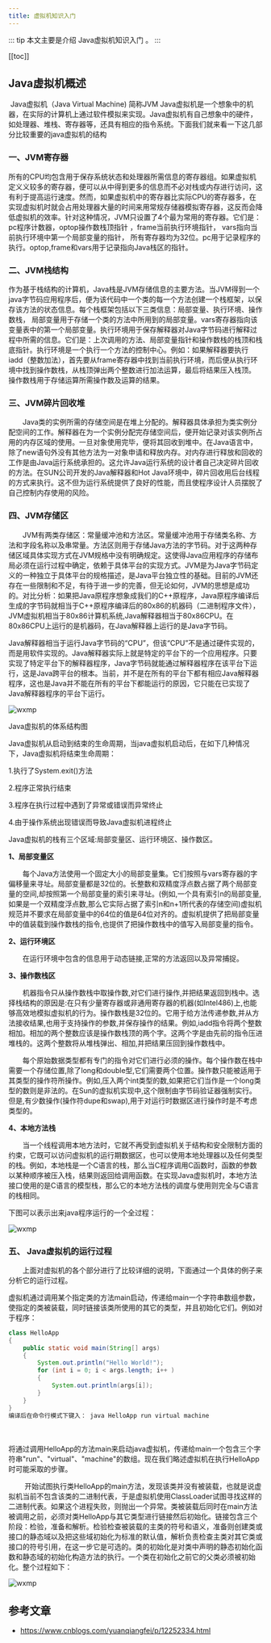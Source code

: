 ```yaml
---
title: 虚拟机知识入门
---
```



::: tip
本文主要是介绍 Java虚拟机知识入门 。
:::

[[toc]]

## Java虚拟机概述

​    Java虚拟机（Java Virtual Machine) 简称JVM Java虚拟机是一个想象中的机器，在实际的计算机上通过软件模拟来实现。Java虚拟机有自己想象中的硬件，如处理器、堆栈、寄存器等，还具有相应的指令系统。下面我们就来看一下这几部分比较重要的java虚拟机的结构

### 一、JVM寄存器

​    所有的CPU均包含用于保存系统状态和处理器所需信息的寄存器组。如果虚拟机定义义较多的寄存器，便可以从中得到更多的信息而不必对栈或内存进行访问，这有利于提高运行速度。然而，如果虚拟机中的寄存器比实际CPU的寄存器多，在实现虚拟机时就会占用处理器大量的时间来用常规存储器模拟寄存器，这反而会降低虚拟机的效率。针对这种情况，JVM只设置了4个最为常用的寄存器。它们是：pc程序计数器，optop操作数栈顶指针 ，frame当前执行环境指针， vars指向当前执行环境中第一个局部变量的指针， 所有寄存器均为32位。pc用于记录程序的执行。optop,frame和vars用于记录指向Java栈区的指针。

### 二、JVM栈结构

​    作为基于栈结构的计算机，Java栈是JVM存储信息的主要方法。当JVM得到一个java字节码应用程序后，便为该代码中一个类的每一个方法创建一个栈框架，以保存该方法的状态信息。每个栈框架包括以下三类信息：局部变量、执行环境、操作数栈， 局部变量用于存储一个类的方法中所用到的局部变量。vars寄存器指向该变量表中的第一个局部变量。执行环境用于保存解释器对Java字节码进行解释过程中所需的信息。它们是：上次调用的方法、局部变量指针和操作数栈的栈顶和栈底指针。执行环境是一个执行一个方法的控制中心。例如：如果解释器要执行iadd（整数加法），首先要从frame寄存器中找到当前执行环境，而后便从执行环境中找到操作数栈，从栈顶弹出两个整数进行加法运算，最后将结果压入栈顶。　　操作数栈用于存储运算所需操作数及运算的结果。

### 三、JVM碎片回收堆

　　Java类的实例所需的存储空间是在堆上分配的。解释器具体承担为类实例分配空间的工作。解释器在为一个实例分配完存储空间后，便开始记录对该实例所占用的内存区域的使用。一旦对象使用完毕，便将其回收到堆中。在Java语言中，除了new语句外没有其他方法为一对象申请和释放内存。对内存进行释放和回收的工作是由Java运行系统承担的。这允许Java运行系统的设计者自己决定碎片回收的方法。在SUN公司开发的Java解释器和Hot Java环境中，碎片回收用后台线程的方式来执行。这不但为运行系统提供了良好的性能，而且使程序设计人员摆脱了自己控制内存使用的风险。

### 四、JVM存储区

　　JVM有两类存储区：常量缓冲池和方法区。常量缓冲池用于存储类名称、方法和字段名称以及串常量。方法区则用于存储Java方法的字节码。对于这两种存储区域具体实现方式在JVM规格中没有明确规定。这使得Java应用程序的存储布局必须在运行过程中确定，依赖于具体平台的实现方式。JVM是为Java字节码定义的一种独立于具体平台的规格描述，是Java平台独立性的基础。目前的JVM还存在一些限制和不足，有待于进一步的完善，但无论如何，JVM的思想是成功的。对比分析：如果把Java原程序想象成我们的C++原程序，Java原程序编译后生成的字节码就相当于C++原程序编译后的80x86的机器码（二进制程序文件），JVM虚拟机相当于80x86计算机系统,Java解释器相当于80x86CPU。在80x86CPU上运行的是机器码，在Java解释器上运行的是Java字节码。　　
  
Java解释器相当于运行Java字节码的“CPU”，但该“CPU”不是通过硬件实现的，而是用软件实现的。Java解释器实际上就是特定的平台下的一个应用程序。只要实现了特定平台下的解释器程序，Java字节码就能通过解释器程序在该平台下运行，这是Java跨平台的根本。当前，并不是在所有的平台下都有相应Java解释器程序，这也是Java并不能在所有的平台下都能运行的原因，它只能在已实现了Java解释器程序的平台下运行。 

<img class= "zoom-custom-imgs" :src="$withBase('/assets/img/java/jvm/intro-1.png')" alt="wxmp">

Java虚拟机的体系结构图

 

Java虚拟机从启动到结束的生命周期，当java虚拟机启动后，在如下几种情况下，Java虚拟机将结束生命周期：

1.执行了System.exit()方法 

2.程序正常执行结束 

3.程序在执行过程中遇到了异常或错误而异常终止

4.由于操作系统出现错误而导致Java虚拟机进程终止 

Java虚拟机的栈有三个区域:局部变量区、运行环境区、操作数区。

 

**1、局部变量区**

　　每个Java方法使用一个固定大小的局部变量集。它们按照与vars寄存器的字偏移量来寻址。局部变量都是32位的。长整数和双精度浮点数占据了两个局部变量的空间,却按照第一个局部变量的索引来寻址。(例如,一个具有索引n的局部变量,如果是一个双精度浮点数,那么它实际占据了索引n和n+1所代表的存储空间)虚拟机规范并不要求在局部变量中的64位的值是64位对齐的。虚拟机提供了把局部变量中的值装载到操作数栈的指令,也提供了把操作数栈中的值写入局部变量的指令。

**2、运行环境区**

　　在运行环境中包含的信息用于动态链接,正常的方法返回以及异常捕捉。

**3、操作数栈区**

　　机器指令只从操作数栈中取操作数,对它们进行操作,并把结果返回到栈中。选择栈结构的原因是:在只有少量寄存器或非通用寄存器的机器(如Intel486)上,也能够高效地模拟虚拟机的行为。操作数栈是32位的。它用于给方法传递参数,并从方法接收结果,也用于支持操作的参数,并保存操作的结果。例如,iadd指令将两个整数相加。相加的两个整数应该是操作数栈顶的两个字。这两个字是由先前的指令压进堆栈的。这两个整数将从堆栈弹出、相加,并把结果压回到操作数栈中。

　　每个原始数据类型都有专门的指令对它们进行必须的操作。每个操作数在栈中需要一个存储位置,除了long和double型,它们需要两个位置。操作数只能被适用于其类型的操作符所操作。例如,压入两个int类型的数,如果把它们当作是一个long类型的数则是非法的。在Sun的虚拟机实现中,这个限制由字节码验证器强制实行。但是,有少数操作(操作符dupe和swap),用于对运行时数据区进行操作时是不考虑类型的。

**4、本地方法栈**

　　当一个线程调用本地方法时，它就不再受到虚拟机关于结构和安全限制方面的约束，它既可以访问虚拟机的运行期数据区，也可以使用本地处理器以及任何类型的栈。例如，本地栈是一个C语言的栈，那么当C程序调用C函数时，函数的参数以某种顺序被压入栈，结果则返回给调用函数。在实现Java虚拟机时，本地方法接口使用的是C语言的模型栈，那么它的本地方法栈的调度与使用则完全与C语言的栈相同。

 

下图可以表示出来java程序运行的一个全过程：

<img class= "zoom-custom-imgs" :src="$withBase('/assets/img/java/jvm/intro-2.png')" alt="wxmp">

 

 

 

### 五、 Java虚拟机的运行过程

　　上面对虚拟机的各个部分进行了比较详细的说明，下面通过一个具体的例子来分析它的运行过程。

虚拟机通过调用某个指定类的方法main启动，传递给main一个字符串数组参数，使指定的类被装载，同时链接该类所使用的其它的类型，并且初始化它们。例如对于程序：

``` java
class HelloApp 
{
    public static void main(String[] args) 
    {
        System.out.println("Hello World!"); 
        for (int i = 0; i < args.length; i++ )
        {
            System.out.println(args[i]);
        }
    }
}
编译后在命令行模式下键入： java HelloApp run virtual machine
```

　　

将通过调用HelloApp的方法main来启动java虚拟机，传递给main一个包含三个字符串"run"、"virtual"、"machine"的数组。现在我们略述虚拟机在执行HelloApp时可能采取的步骤。

　　 开始试图执行类HelloApp的main方法，发现该类并没有被装载，也就是说虚拟机当前不包含该类的二进制代表，于是虚拟机使用ClassLoader试图寻找这样的二进制代表。如果这个进程失败，则抛出一个异常。类被装载后同时在main方法被调用之前，必须对类HelloApp与其它类型进行链接然后初始化。链接包含三个阶段：检验，准备和解析。检验检查被装载的主类的符号和语义，准备则创建类或接口的静态域以及把这些域初始化为标准的默认值，解析负责检查主类对其它类或接口的符号引用，在这一步它是可选的。类的初始化是对类中声明的静态初始化函数和静态域的初始化构造方法的执行。一个类在初始化之前它的父类必须被初始化。整个过程如下：

<img class= "zoom-custom-imgs" :src="$withBase('/assets/img/java/jvm/intro-3.png')" alt="wxmp">



## 参考文章
* https://www.cnblogs.com/yuanqiangfei/p/12252334.html